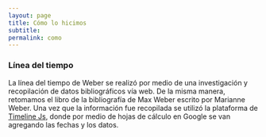 ```yaml
---
layout: page
title: Cómo lo hicimos
subtitle: 
permalink: como
---
```


### Línea del tiempo
La línea del tiempo de Weber se realizó por medio de una investigación y recopilación de datos bibliográficos vía web. De la misma manera, retomamos el libro de la bibliografía de Max Weber escrito por Marianne Weber. Una vez que la información fue recopilada se utilizó la plataforma de [Timeline Js](https://timeline.knightlab.com/), donde por medio de hojas de cálculo en Google se van agregando las fechas y los datos.
